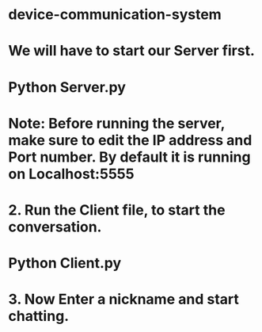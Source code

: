 # device-communication-system
# We will have to start our Server first.
# Python Server.py
# Note: Before running the server, make sure to edit the IP address and Port number. By default it is running on Localhost:5555
# 2. Run the Client file, to start the conversation.
# Python Client.py
# 3. Now Enter a nickname and start chatting.
